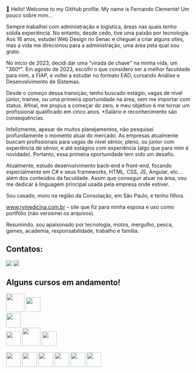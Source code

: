 👋 Hello! Welcome to my GitHub profile.
My name is Fernando Clemente!
Um pouco sobre mim...

Sempre trabalhei com administração e logística, áreas nas quais tenho sólida experiência. No entanto, desde cedo, tive uma paixão por tecnologia. Aos 16 anos, estudei Web Design no Senac e cheguei a criar alguns sites, mas a vida me direcionou para a administração, uma área pela qual sou grato.

No início de 2023, decidi dar uma "virada de chave" na minha vida, um "360º". Em agosto de 2023, escolhi o que considero ser a melhor faculdade para mim, a FIAP, e voltei a estudar no formato EAD, cursando Análise e Desenvolvimento de Sistemas.

Desde o começo dessa transição, tenho buscado estágio, vagas de nível júnior, trainee, ou uma primeira oportunidade na área, sem me importar com status. Afinal, me propus a começar do zero, e meu objetivo é me tornar um profissional qualificado em cinco anos. *Salário e reconhecimento são consequências.

Infelizmente, apesar de muitos planejamentos, não pesquisei profundamente o momento atual do mercado. As empresas atualmente buscam profissionais para vagas de nível sênior, pleno, ou júnior com experiência de sênior, e até estágios com experiência (algo que para mim é novidade). Portanto, essa primeira oportunidade tem sido um desafio.

Atualmente, estudo desenvolvimento back-end e front-end, focando especialmente em C# e seus frameworks, HTML, CSS, JS, Angular, etc... além dos conteúdos da faculdade. Assim que conseguir atuar na área, vou me dedicar à linguagem principal usada pela empresa onde estiver.

Sou casado, moro na região da Consolação, em São Paulo, e tenho filhos.

www.rymedicina.com.br – site que fiz para minha esposa e uso como portfólio (não versionei os arquivos).

Resumindo, sou apaixonado por tecnologia, motos, mergulho, pesca, games, academia, responsabilidade, trabalho e família.

## Contatos:
<div>
<a href = "mailto:fe-clemente@hotmail.com"><img loading="lazy" src="https://img.shields.io/badge/Gmail-D14836?style=for-the-badge&logo=gmail&logoColor=white" target="_blank"></a>
<a href="https://www.linkedin.com/in/clementeads" target="_blank"><img loading="lazy" src="https://img.shields.io/badge/-LinkedIn-%230077B5?style=for-the-badge&logo=linkedin&logoColor=white" target="_blank"></a>   
</div>



## Alguns cursos em andamento! 


<img src="https://cdn.jsdelivr.net/gh/devicons/devicon@latest/icons/cplusplus/cplusplus-original.svg" width="50" height="50" />  <img src="https://cdn.jsdelivr.net/gh/devicons/devicon@latest/icons/dotnetcore/dotnetcore-original.svg" width="40" height="40" />  
 <img src="https://cdn.jsdelivr.net/gh/devicons/devicon@latest/icons/dot-net/dot-net-original-wordmark.svg" width="40" height="40" />   
<img src="https://cdn.jsdelivr.net/gh/devicons/devicon@latest/icons/python/python-original-wordmark.svg" width="40" height="40"/> 
<img src="https://cdn.jsdelivr.net/gh/devicons/devicon@latest/icons/html5/html5-original-wordmark.svg" width="50" height="50" /><link rel="stylesheet" type='text/css' href="https://cdn.jsdelivr.net/gh/devicons/devicon@latest/devicon.min.css" width="40" height="40" />  <img src="https://cdn.jsdelivr.net/gh/devicons/devicon@latest/icons/wordpress/wordpress-plain.svg" width="40" height="40"  />

<img src="https://cdn.jsdelivr.net/gh/devicons/devicon@latest/icons/azure/azure-original.svg" width="40" height="40" /> <img src="https://cdn.jsdelivr.net/gh/devicons/devicon@latest/icons/visualstudio/visualstudio-original.svg" width="40" height="40" />  <img src="https://cdn.jsdelivr.net/gh/devicons/devicon@latest/icons/docker/docker-original-wordmark.svg" width="40" height="40" />  <img src="https://cdn.jsdelivr.net/gh/devicons/devicon@latest/icons/git/git-original-wordmark.svg" width="40" height="40" /> <img src="https://cdn.jsdelivr.net/gh/devicons/devicon@latest/icons/windows11/windows11-original.svg" width="40" height="40" />  <img src="https://cdn.jsdelivr.net/gh/devicons/devicon@latest/icons/linux/linux-original.svg" width="40" height="40" />
          

          


          




<!--
**fe-clemente/fe-clemente** is a ✨ _special_ ✨ repository because its `README.md` (this file) appears on your GitHub profile.

Here are some ideas to get you started:

- 🔭 I’m currently working on ...
- 🌱 I’m currently learning ...
- 👯 I’m looking to collaborate on ...
- 🤔 I’m looking for help with ...
- 💬 Ask me about ...
- 📫 How to reach me: ...
- 😄 Pronouns: ...
- ⚡ Fun fact: ...
-->
